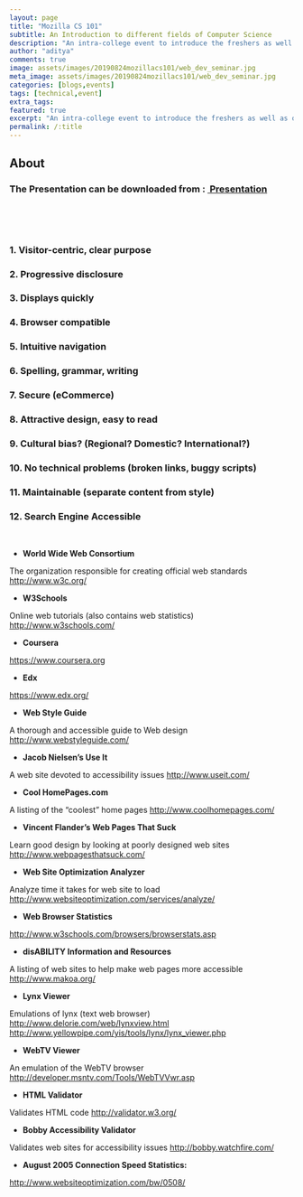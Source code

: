 ```yaml
---
layout: page
title: "Mozilla CS 101"
subtitle: An Introduction to different fields of Computer Science
description: "An intra-college event to introduce the freshers as well as other people about different fields of Computer Science"
author: "aditya"
comments: true
image: assets/images/20190824mozillacs101/web_dev_seminar.jpg
meta_image: assets/images/20190824mozillacs101/web_dev_seminar.jpg
categories: [blogs,events]
tags: [technical,event]
extra_tags: 
featured: true
excerpt: "An intra-college event to introduce the freshers as well as other people about different fields of Computer Science"
permalink: /:title
---
```


## About

<h3>The Presentation can be downloaded from : <a href="{{ '/assets/download/web_dev_seminar.pptx' | absolute_url }}" class="button special medium" download><span class="icon fa-download">&nbsp;Presentation</span></a></h3>

<br>

<span class="image main" style="z-index:-1"><img src="assets/images/20190824mozillacs101/web_dev_seminar.jpg" alt="" /></span>
<span class="image main" style="z-index:-1"><img src="assets/images/20190824mozillacs101/web_dev_seminar copy.jpg" alt="" /></span>
<span class="image main" style="z-index:-1"><img src="assets/images/20190824mozillacs101/web_dev_seminar copy 2.jpg" alt="" /></span>
<span class="image main" style="z-index:-1"><img src="assets/images/20190824mozillacs101/web_dev_seminar copy 3.jpg" alt="" /></span>
<span class="image main" style="z-index:-1"><img src="assets/images/20190824mozillacs101/web_dev_seminar copy 4.jpg" alt="" /></span>
<span class="image main" style="z-index:-1"><img src="assets/images/20190824mozillacs101/web_dev_seminar copy 5.jpg" alt="" /></span>
<span class="image main" style="z-index:-1"><img src="assets/images/20190824mozillacs101/web_dev_seminar copy 6.jpg" alt="" /></span>
<span class="image main" style="z-index:-1"><img src="assets/images/20190824mozillacs101/web_dev_seminar copy 7.jpg" alt="" /></span>
<span class="image main" style="z-index:-1"><img src="assets/images/20190824mozillacs101/web_dev_seminar copy 8.jpg" alt="" /></span>
<span class="image main" style="z-index:-1"><img src="assets/images/20190824mozillacs101/web_dev_seminar copy 9.jpg" alt="" /></span>
<span class="image main" style="z-index:-1"><img src="assets/images/20190824mozillacs101/web_dev_seminar copy 10.jpg" alt="" /></span>
<span class="image main" style="z-index:-1"><img src="assets/images/20190824mozillacs101/web_dev_seminar copy 11.jpg" alt="" /></span>
<span class="image main" style="z-index:-1"><img src="assets/images/20190824mozillacs101/web_dev_seminar copy 12.jpg" alt="" /></span>
<span class="image main" style="z-index:-1"><img src="assets/images/20190824mozillacs101/web_dev_seminar copy 13.jpg" alt="" /></span>
<span class="image main" style="z-index:-1"><img src="assets/images/20190824mozillacs101/web_dev_seminar copy 14.jpg" alt="" /></span>
<span class="image main" style="z-index:-1"><img src="assets/images/20190824mozillacs101/web_dev_seminar copy 15.jpg" alt="" /></span>
<span class="image main" style="z-index:-1"><img src="assets/images/20190824mozillacs101/web_dev_seminar copy 16.jpg" alt="" /></span>
<span class="image main" style="z-index:-1"><img src="assets/images/20190824mozillacs101/web_dev_seminar copy 17.jpg" alt="" /></span>
<span class="image main" style="z-index:-1"><img src="assets/images/20190824mozillacs101/web_dev_seminar copy 18.jpg" alt="" /></span>

### 1.  Visitor-centric, clear purpose
### 2.  Progressive disclosure
### 3.  Displays quickly
### 4. Browser compatible
### 5. Intuitive navigation
### 6.  Spelling, grammar, writing
### 7.  Secure (eCommerce)
### 8. Attractive design, easy to read
### 9. Cultural bias? (Regional? Domestic? International?)
### 10.  No technical problems (broken links, buggy scripts)
### 11.  Maintainable (separate content from style)
### 12. Search Engine Accessible

<!--
<span class="image main" style="z-index:-1"><img src="assets/images/20190824mozillacs101/web_dev_seminar copy 19.jpg" alt="" /></span>
<span class="image main" style="z-index:-1"><img src="assets/images/20190824mozillacs101/web_dev_seminar copy 20.jpg" alt="" /></span>
<span class="image main" style="z-index:-1"><img src="assets/images/20190824mozillacs101/web_dev_seminar copy 21.jpg" alt="" /></span>
<span class="image main" style="z-index:-1"><img src="assets/images/20190824mozillacs101/web_dev_seminar copy 22.jpg" alt="" /></span>
<span class="image main" style="z-index:-1"><img src="assets/images/20190824mozillacs101/web_dev_seminar copy 23.jpg" alt="" /></span>

<span class="image main" style="z-index:-1"><img src="assets/images/20190824mozillacs101/web_dev_seminar copy 24.jpg" alt="" /></span>
-->
<span class="image main" style="z-index:-1"><img src="assets/images/20190824mozillacs101/web_dev_seminar copy 25.jpg" alt="" /></span>
<span class="image main" style="z-index:-1"><img src="assets/images/20190824mozillacs101/web_dev_seminar copy 26.jpg" alt="" /></span>
<span class="image main" style="z-index:-1"><img src="assets/images/20190824mozillacs101/web_dev_seminar copy 27.jpg" alt="" /></span>
<span class="image main" style="z-index:-1"><img src="assets/images/20190824mozillacs101/web_dev_seminar copy 28.jpg" alt="" /></span>
<span class="image main" style="z-index:-1"><img src="assets/images/20190824mozillacs101/web_dev_seminar copy 29.jpg" alt="" /></span>
<span class="image main" style="z-index:-1"><img src="assets/images/20190824mozillacs101/web_dev_seminar copy 30.jpg" alt="" /></span>
<span class="image main" style="z-index:-1"><img src="assets/images/20190824mozillacs101/web_dev_seminar copy 31.jpg" alt="" /></span>
<span class="image main" style="z-index:-1"><img src="assets/images/20190824mozillacs101/web_dev_seminar copy 32.jpg" alt="" /></span>
<span class="image main" style="z-index:-1"><img src="assets/images/20190824mozillacs101/web_dev_seminar copy 33.jpg" alt="" /></span>

- **World Wide Web Consortium**

The organization responsible for creating official web standards
	http://www.w3c.org/ 

- **W3Schools**

Online web tutorials (also contains web statistics)
	http://www.w3schools.com/

- **Coursera**

https://www.coursera.org

- **Edx**

https://www.edx.org/

- **Web Style Guide**

A thorough and accessible guide to Web design
	http://www.webstyleguide.com/ 

- **Jacob Nielsen’s Use It**

A web site devoted to accessibility issues
	http://www.useit.com/ 

- **Cool HomePages.com**

A listing of the “coolest” home pages
	http://www.coolhomepages.com/ 

- **Vincent Flander’s Web Pages That Suck**

Learn good design by looking at poorly designed web sites
	http://www.webpagesthatsuck.com/ 

- **Web Site Optimization Analyzer**

Analyze time it takes for web site to load
	http://www.websiteoptimization.com/services/analyze/ 

- **Web Browser Statistics**

http://www.w3schools.com/browsers/browserstats.asp

- **disABILITY Information and Resources**

A listing of web sites to help make web pages more accessible
 	http://www.makoa.org/ 

- **Lynx Viewer**

Emulations of lynx (text web browser)
http://www.delorie.com/web/lynxview.html 
http://www.yellowpipe.com/yis/tools/lynx/lynx_viewer.php 

- **WebTV Viewer**

An emulation of the WebTV browser
 	http://developer.msntv.com/Tools/WebTVVwr.asp  

- **HTML Validator**

Validates HTML code
http://validator.w3.org/ 

- **Bobby Accessibility Validator**

Validates web sites for accessibility issues
 	http://bobby.watchfire.com/ 

- **August 2005 Connection Speed Statistics:**

http://www.websiteoptimization.com/bw/0508/  


<!--
<span class="image main" style="z-index:-1"><img src="assets/images/20190824mozillacs101/web_dev_seminar copy 34.jpg" alt="" /></span>
<span class="image main" style="z-index:-1"><img src="assets/images/20190824mozillacs101/web_dev_seminar copy 35.jpg" alt="" /></span>
<span class="image main" style="z-index:-1"><img src="assets/images/20190824mozillacs101/web_dev_seminar copy 36.jpg" alt="" /></span>
<span class="image main" style="z-index:-1"><img src="assets/images/20190824mozillacs101/web_dev_seminar copy 37.jpg" alt="" /></span>-->


<span class="image main" style="z-index:-1"><img src="assets/images/20190824mozillacs101/web_dev_seminar copy 38.jpg" alt="" /></span>
<span class="image main" style="z-index:-1"><img src="assets/images/20190824mozillacs101/web_dev_seminar copy 39.jpg" alt="" /></span>
<span class="image main" style="z-index:-1"><img src="assets/images/20190824mozillacs101/web_dev_seminar copy 40.jpg" alt="" /></span>
<span class="image main" style="z-index:-1"><img src="assets/images/20190824mozillacs101/web_dev_seminar copy 41.jpg" alt="" /></span>
<span class="image main" style="z-index:-1"><img src="assets/images/20190824mozillacs101/web_dev_seminar copy 42.jpg" alt="" /></span>
<span class="image main" style="z-index:-1"><img src="assets/images/20190824mozillacs101/web_dev_seminar copy 43.jpg" alt="" /></span>
<span class="image main" style="z-index:-1"><img src="assets/images/20190824mozillacs101/web_dev_seminar copy 44.jpg" alt="" /></span>
<span class="image main" style="z-index:-1"><img src="assets/images/20190824mozillacs101/web_dev_seminar copy 45.jpg" alt="" /></span>
<span class="image main" style="z-index:-1"><img src="assets/images/20190824mozillacs101/web_dev_seminar copy 46.jpg" alt="" /></span>
<span class="image main" style="z-index:-1"><img src="assets/images/20190824mozillacs101/web_dev_seminar copy 47.jpg" alt="" /></span>
<span class="image main" style="z-index:-1"><img src="assets/images/20190824mozillacs101/thank-you-animation-9.gif" alt="" /></span>
